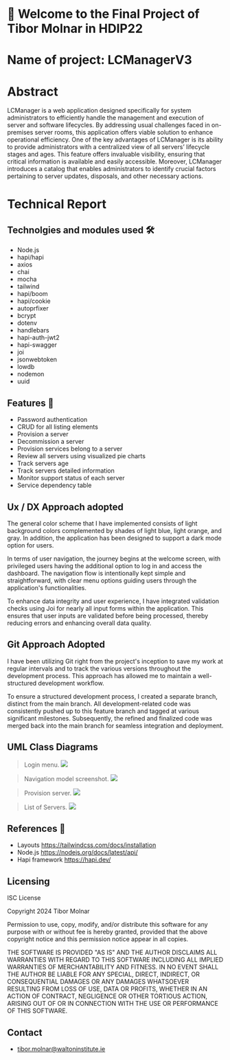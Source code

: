 # 👋 Welcome to the Final Project of Tibor Molnar in HDIP22

# Name of project: LCManagerV3
 
# Abstract

LCManager is a web application designed specifically for system administrators to efficiently handle the management and execution of server and software lifecycles. By addressing usual challenges faced in on-premises server rooms, this application offers viable solution to enhance operational efficiency. One of the key advantages of LCManager is its ability to provide administrators with a centralized view of all servers’ lifecycle stages and ages. This feature offers invaluable visibility, ensuring that critical information is available and easily accessible. Moreover, LCManager introduces a catalog that enables administrators to identify crucial factors pertaining to server updates, disposals, and other necessary actions.

# Technical Report

## Technolgies and modules used 🛠️

+ Node.js
+ hapi/hapi
+ axios
+ chai
+ mocha
+ tailwind
+ hapi/boom
+ hapi/cookie
+ autoprfixer
+ bcrypt
+ dotenv
+ handlebars
+ hapi-auth-jwt2
+ hapi-swagger
+ joi
+ jsonwebtoken
+ lowdb
+ nodemon
+ uuid

## Features 🤖

+ Password authentication
+ CRUD for all listing elements
+ Provision a server
+ Decommission a server
+ Provision services belong to a server
+ Review all servers using visualized pie charts
+ Track servers age
+ Track servers detailed information
+ Monitor support status of each server
+ Service dependency table

## Ux / DX Approach adopted
The general color scheme that I have implemented consists of light background colors complemented by shades of light blue, light orange, and gray. In addition, the application has been designed to support a dark mode option for users.

In terms of user navigation, the journey begins at the welcome screen, with privileged users having the additional option to log in and access the dashboard. The navigation flow is intentionally kept simple and straightforward, with clear menu options guiding users through the application's functionalities.

To enhance data integrity and user experience, I have integrated validation checks using Joi for nearly all input forms within the application. This ensures that user inputs are validated before being processed, thereby reducing errors and enhancing overall data quality.


## Git Approach Adopted 

I have been utilizing Git right from the project's inception to save my work at regular intervals and to track the various versions throughout the development process. This approach has allowed me to maintain a well-structured development workflow.

To ensure a structured development process, I created a separate branch, distinct from the main branch. All development-related code was consistently pushed up to this feature branch and tagged at various significant milestones. Subsequently, the refined and finalized code was merged back into the main branch for seamless integration and deployment.


## UML Class Diagrams

> Login menu.
![][login]

> Navigation model screenshot.
![][nav_model]


> Provision server.
![][provision]

> List of Servers.
![][list_menu]



## References 📖

* Layouts
https://tailwindcss.com/docs/installation
* Node.js
https://nodejs.org/docs/latest/api/
* Hapi framework
https://hapi.dev/

  

## Licensing

ISC License

Copyright 2024 Tibor Molnar

Permission to use, copy, modify, and/or distribute this software for any purpose with or without fee is hereby granted, provided that the above copyright notice and this permission notice appear in all copies.

THE SOFTWARE IS PROVIDED "AS IS" AND THE AUTHOR DISCLAIMS ALL WARRANTIES WITH REGARD TO THIS SOFTWARE INCLUDING ALL IMPLIED WARRANTIES OF MERCHANTABILITY AND FITNESS. IN NO EVENT SHALL THE AUTHOR BE LIABLE FOR ANY SPECIAL, DIRECT, INDIRECT, OR CONSEQUENTIAL DAMAGES OR ANY DAMAGES WHATSOEVER RESULTING FROM LOSS OF USE, DATA OR PROFITS, WHETHER IN AN ACTION OF CONTRACT, NEGLIGENCE OR OTHER TORTIOUS ACTION, ARISING OUT OF OR IN CONNECTION WITH THE USE OR PERFORMANCE OF THIS SOFTWARE.


## Contact

* tibor.molnar@waltoninstitute.ie

[login]: ./public/misc/login.png
[nav_model]: ./public/misc/menu.png
[list_menu]: ./public/misc/list-servers.png
[provision]: ./public/misc/provision-server.png
